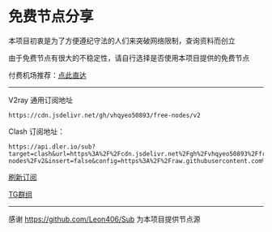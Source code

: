 # 免费节点分享

本项目初衷是为了方便遵纪守法的人们来突破网络限制，查询资料而创立

由于免费节点有很大的不稳定性，请自行选择是否使用本项目提供的免费节点

付费机场推荐：[点此直达](https://air.misakano.eu.org/)

---

V2ray 通用订阅地址

```
https://cdn.jsdelivr.net/gh/vhqyeo50893/free-nodes/v2
```

Clash 订阅地址：

```
https://api.dler.io/sub?target=clash&url=https%3A%2F%2Fcdn.jsdelivr.net%2Fgh%2Fvhqyeo50893%2Ffree-nodes%2Fv2&insert=false&config=https%3A%2F%2Fraw.githubusercontent.com%2FACL4SSR%2FACL4SSR%2Fmaster%2FClash%2Fconfig%2FACL4SSR_Online.ini
```

[刷新订阅](https://purge.jsdelivr.net/gh/vhqyeo50893/free-nodes/v2)

[TG群组](https://t.me/misakasao0)

---

感谢 https://github.com/Leon406/Sub 为本项目提供节点源
